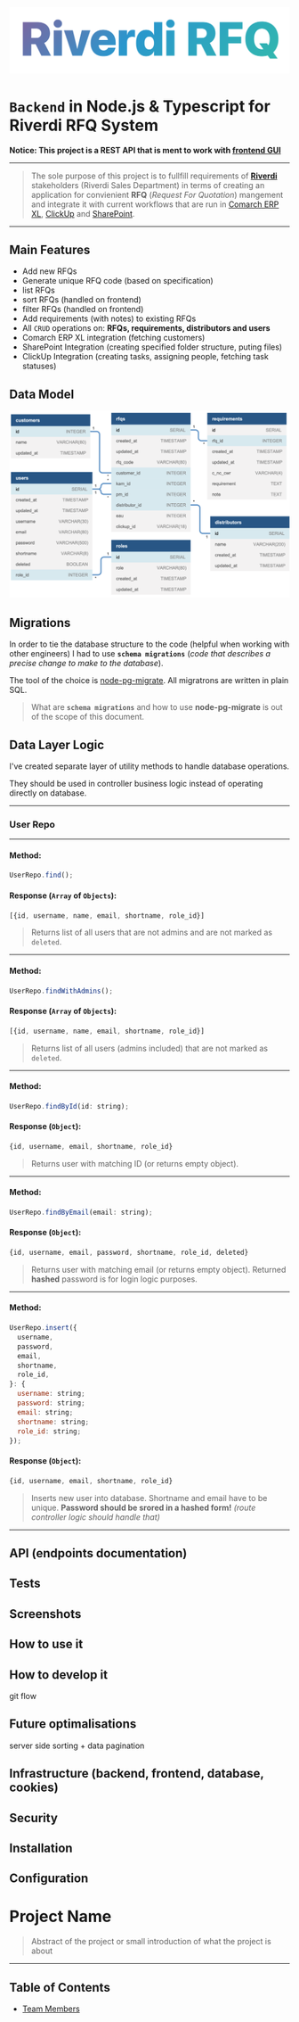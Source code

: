 ![Logo](static/riverdiRfqLogo.png)

# `Backend` in Node.js & Typescript for **Riverdi RFQ** System

**Notice: This project is a REST API that is ment to work with [frontend GUI](link)**

<hr>

> The sole purpose of this project is to fullfill requirements of **[Riverdi](https://riverdi.com)** stakeholders (Riverdi Sales Department) in terms of creating an application for convienient **RFQ** (_Request For Quotation_) mangement and integrate it with current workflows that are run in [Comarch ERP XL](https://www.comarch.pl/erp/xl/), [ClickUp](https://clickup.com/) and [SharePoint](https://www.microsoft.com/pl-pl/microsoft-365/sharepoint/collaboration).

<hr>

## Main Features

- Add new RFQs
- Generate unique RFQ code (based on specification)
- list RFQs
- sort RFQs (handled on frontend)
- filter RFQs (handled on frontend)
- Add requirements (with notes) to existing RFQs
- All `CRUD` operations on: **RFQs, requirements, distributors and users**
- Comarch ERP XL integration (fetching customers)
- SharePoint Integration (creating specified folder structure, puting files)
- ClickUp Integration (creating tasks, assigning people, fetching task statuses)

## Data Model

![Data Model](static/riverdiRfqDataModel.png)

## Migrations

In order to tie the database structure to the code (helpful when working with other engineers) I had to use **`schema migrations`** (_code that describes a precise change to make to the database_).

The tool of the choice is [node-pg-migrate](https://github.com/salsita/node-pg-migrate). All migratrons are written in plain SQL.

> What are **`schema migrations`** and how to use **node-pg-migrate** is out of the scope of this document.

## Data Layer Logic

I've created separate layer of utility methods to handle database operations.

They should be used in controller business logic instead of operating directly on database.

---

### User Repo

---

#### Method:

```Javascript
UserRepo.find();
```

#### Response (`Array` of `Objects`):

```Javascript
[{id, username, name, email, shortname, role_id}]
```

> Returns list of all users that are not admins and are not marked as `deleted`.

---

#### Method:

```Javascript
UserRepo.findWithAdmins();
```

#### Response (`Array` of `Objects`):

```Javascript
[{id, username, name, email, shortname, role_id}]
```

> Returns list of all users (admins included) that are not marked as `deleted`.

---

#### Method:

```Javascript
UserRepo.findById(id: string);
```

#### Response (`Object`):

```Javascript
{id, username, email, shortname, role_id}
```

> Returns user with matching ID (or returns empty object).

---

#### Method:

```Javascript
UserRepo.findByEmail(email: string);
```

#### Response (`Object`):

```Javascript
{id, username, email, password, shortname, role_id, deleted}
```

> Returns user with matching email (or returns empty object). Returned **hashed** password is for login logic purposes.

---

#### Method:

```Javascript
UserRepo.insert({
  username,
  password,
  email,
  shortname,
  role_id,
}: {
  username: string;
  password: string;
  email: string;
  shortname: string;
  role_id: string;
});
```

#### Response (`Object`):

```Javascript
{id, username, email, shortname, role_id}
```

> Inserts new user into database. Shortname and email have to be unique. **Password should be srored in a hashed form!** _(route controller logic should handle that)_

---

## API (endpoints documentation)

## Tests

## Screenshots

## How to use it

## How to develop it

git flow

## Future optimalisations

server side sorting + data pagination

## Infrastructure (backend, frontend, database, cookies)

## Security

## Installation

## Configuration

# Project Name

> Abstract of the project or small introduction of what the project is about

<hr>

## Table of Contents

- [Team Members](#team-members)
